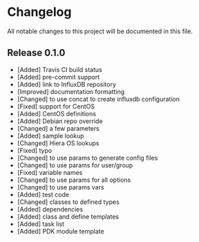 # Changelog

All notable changes to this project will be documented in this file.

## Release 0.1.0

- [Added] Travis CI build status
- [Added] pre-commit support
- [Added] link to InfluxDB repository
- [Improved] documentation formatting
- [Changed] to use concat to create influxdb configuration
- [Fixed] support for CentOS
- [Added] CentOS definitions
- [Added] Debian repo override
- [Changed] a few parameters
- [Added] sample lookup
- [Changed] Hiera OS lookups
- [Fixed] typo
- [Changed] to use params to generate config files
- [Changed] to use params for user/group
- [Fixed] variable names
- [Changed] to use params for all options
- [Changed] to use params vars
- [Added] test code
- [Changed] classes to defined types
- [Added] dependencies
- [Added] class and define templates
- [Added] task list
- [Added] PDK module template
